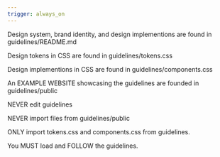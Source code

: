 ```yaml
---
trigger: always_on
---
```


Design system, brand identity, and design implementions are found in guidelines/README.md

Design tokens in CSS are found in guidelines/tokens.css

Design implementions in CSS are found in guidelines/components.css

An EXAMPLE WEBSITE showcasing the guidelines are founded in guidelines/public

NEVER edit guidelines

NEVER import files from guidelines/public

ONLY import tokens.css and components.css from guidelines.

You MUST load and FOLLOW the guidelines.